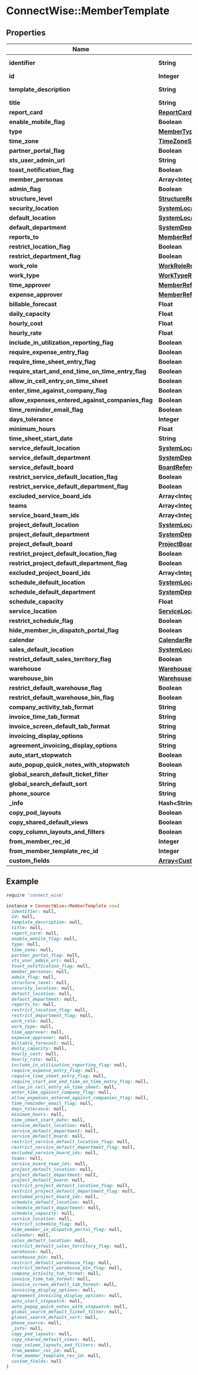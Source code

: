 # ConnectWise::MemberTemplate

## Properties

| Name | Type | Description | Notes |
| ---- | ---- | ----------- | ----- |
| **identifier** | **String** |  Max length: 50; |  |
| **id** | **Integer** |  | [optional] |
| **template_description** | **String** |  Max length: 1024; | [optional] |
| **title** | **String** |  | [optional] |
| **report_card** | [**ReportCardReference**](ReportCardReference.md) |  | [optional] |
| **enable_mobile_flag** | **Boolean** |  | [optional] |
| **type** | [**MemberTypeReference**](MemberTypeReference.md) |  | [optional] |
| **time_zone** | [**TimeZoneSetupReference**](TimeZoneSetupReference.md) |  | [optional] |
| **partner_portal_flag** | **Boolean** |  | [optional] |
| **sts_user_admin_url** | **String** |  | [optional] |
| **toast_notification_flag** | **Boolean** |  | [optional] |
| **member_personas** | **Array&lt;Integer&gt;** |  | [optional] |
| **admin_flag** | **Boolean** |  | [optional] |
| **structure_level** | [**StructureReference**](StructureReference.md) |  | [optional] |
| **security_location** | [**SystemLocationReference**](SystemLocationReference.md) |  | [optional] |
| **default_location** | [**SystemLocationReference**](SystemLocationReference.md) |  | [optional] |
| **default_department** | [**SystemDepartmentReference**](SystemDepartmentReference.md) |  | [optional] |
| **reports_to** | [**MemberReference**](MemberReference.md) |  | [optional] |
| **restrict_location_flag** | **Boolean** |  | [optional] |
| **restrict_department_flag** | **Boolean** |  | [optional] |
| **work_role** | [**WorkRoleReference**](WorkRoleReference.md) |  | [optional] |
| **work_type** | [**WorkTypeReference**](WorkTypeReference.md) |  | [optional] |
| **time_approver** | [**MemberReference**](MemberReference.md) |  | [optional] |
| **expense_approver** | [**MemberReference**](MemberReference.md) |  | [optional] |
| **billable_forecast** | **Float** |  | [optional] |
| **daily_capacity** | **Float** |  | [optional] |
| **hourly_cost** | **Float** |  | [optional] |
| **hourly_rate** | **Float** |  | [optional] |
| **include_in_utilization_reporting_flag** | **Boolean** |  | [optional] |
| **require_expense_entry_flag** | **Boolean** |  | [optional] |
| **require_time_sheet_entry_flag** | **Boolean** |  | [optional] |
| **require_start_and_end_time_on_time_entry_flag** | **Boolean** |  | [optional] |
| **allow_in_cell_entry_on_time_sheet** | **Boolean** |  | [optional] |
| **enter_time_against_company_flag** | **Boolean** |  | [optional] |
| **allow_expenses_entered_against_companies_flag** | **Boolean** |  | [optional] |
| **time_reminder_email_flag** | **Boolean** |  | [optional] |
| **days_tolerance** | **Integer** |  | [optional] |
| **minimum_hours** | **Float** |  | [optional] |
| **time_sheet_start_date** | **String** |  | [optional] |
| **service_default_location** | [**SystemLocationReference**](SystemLocationReference.md) |  | [optional] |
| **service_default_department** | [**SystemDepartmentReference**](SystemDepartmentReference.md) |  | [optional] |
| **service_default_board** | [**BoardReference**](BoardReference.md) |  | [optional] |
| **restrict_service_default_location_flag** | **Boolean** |  | [optional] |
| **restrict_service_default_department_flag** | **Boolean** |  | [optional] |
| **excluded_service_board_ids** | **Array&lt;Integer&gt;** |  | [optional] |
| **teams** | **Array&lt;Integer&gt;** |  | [optional] |
| **service_board_team_ids** | **Array&lt;Integer&gt;** |  | [optional] |
| **project_default_location** | [**SystemLocationReference**](SystemLocationReference.md) |  | [optional] |
| **project_default_department** | [**SystemDepartmentReference**](SystemDepartmentReference.md) |  | [optional] |
| **project_default_board** | [**ProjectBoardReference**](ProjectBoardReference.md) |  | [optional] |
| **restrict_project_default_location_flag** | **Boolean** |  | [optional] |
| **restrict_project_default_department_flag** | **Boolean** |  | [optional] |
| **excluded_project_board_ids** | **Array&lt;Integer&gt;** |  | [optional] |
| **schedule_default_location** | [**SystemLocationReference**](SystemLocationReference.md) |  | [optional] |
| **schedule_default_department** | [**SystemDepartmentReference**](SystemDepartmentReference.md) |  | [optional] |
| **schedule_capacity** | **Float** |  | [optional] |
| **service_location** | [**ServiceLocationReference**](ServiceLocationReference.md) |  | [optional] |
| **restrict_schedule_flag** | **Boolean** |  | [optional] |
| **hide_member_in_dispatch_portal_flag** | **Boolean** |  | [optional] |
| **calendar** | [**CalendarReference**](CalendarReference.md) |  | [optional] |
| **sales_default_location** | [**SystemLocationReference**](SystemLocationReference.md) |  | [optional] |
| **restrict_default_sales_territory_flag** | **Boolean** |  | [optional] |
| **warehouse** | [**WarehouseReference**](WarehouseReference.md) |  | [optional] |
| **warehouse_bin** | [**WarehouseBinReference**](WarehouseBinReference.md) |  | [optional] |
| **restrict_default_warehouse_flag** | **Boolean** |  | [optional] |
| **restrict_default_warehouse_bin_flag** | **Boolean** |  | [optional] |
| **company_activity_tab_format** | **String** |  | [optional] |
| **invoice_time_tab_format** | **String** |  | [optional] |
| **invoice_screen_default_tab_format** | **String** |  | [optional] |
| **invoicing_display_options** | **String** |  | [optional] |
| **agreement_invoicing_display_options** | **String** |  | [optional] |
| **auto_start_stopwatch** | **Boolean** |  | [optional] |
| **auto_popup_quick_notes_with_stopwatch** | **Boolean** |  | [optional] |
| **global_search_default_ticket_filter** | **String** |  | [optional] |
| **global_search_default_sort** | **String** |  | [optional] |
| **phone_source** | **String** |  | [optional] |
| **_info** | **Hash&lt;String, String&gt;** |  | [optional] |
| **copy_pod_layouts** | **Boolean** |  | [optional] |
| **copy_shared_default_views** | **Boolean** |  | [optional] |
| **copy_column_layouts_and_filters** | **Boolean** |  | [optional] |
| **from_member_rec_id** | **Integer** |  | [optional] |
| **from_member_template_rec_id** | **Integer** |  | [optional] |
| **custom_fields** | [**Array&lt;CustomFieldValue&gt;**](CustomFieldValue.md) |  | [optional] |

## Example

```ruby
require 'connect_wise'

instance = ConnectWise::MemberTemplate.new(
  identifier: null,
  id: null,
  template_description: null,
  title: null,
  report_card: null,
  enable_mobile_flag: null,
  type: null,
  time_zone: null,
  partner_portal_flag: null,
  sts_user_admin_url: null,
  toast_notification_flag: null,
  member_personas: null,
  admin_flag: null,
  structure_level: null,
  security_location: null,
  default_location: null,
  default_department: null,
  reports_to: null,
  restrict_location_flag: null,
  restrict_department_flag: null,
  work_role: null,
  work_type: null,
  time_approver: null,
  expense_approver: null,
  billable_forecast: null,
  daily_capacity: null,
  hourly_cost: null,
  hourly_rate: null,
  include_in_utilization_reporting_flag: null,
  require_expense_entry_flag: null,
  require_time_sheet_entry_flag: null,
  require_start_and_end_time_on_time_entry_flag: null,
  allow_in_cell_entry_on_time_sheet: null,
  enter_time_against_company_flag: null,
  allow_expenses_entered_against_companies_flag: null,
  time_reminder_email_flag: null,
  days_tolerance: null,
  minimum_hours: null,
  time_sheet_start_date: null,
  service_default_location: null,
  service_default_department: null,
  service_default_board: null,
  restrict_service_default_location_flag: null,
  restrict_service_default_department_flag: null,
  excluded_service_board_ids: null,
  teams: null,
  service_board_team_ids: null,
  project_default_location: null,
  project_default_department: null,
  project_default_board: null,
  restrict_project_default_location_flag: null,
  restrict_project_default_department_flag: null,
  excluded_project_board_ids: null,
  schedule_default_location: null,
  schedule_default_department: null,
  schedule_capacity: null,
  service_location: null,
  restrict_schedule_flag: null,
  hide_member_in_dispatch_portal_flag: null,
  calendar: null,
  sales_default_location: null,
  restrict_default_sales_territory_flag: null,
  warehouse: null,
  warehouse_bin: null,
  restrict_default_warehouse_flag: null,
  restrict_default_warehouse_bin_flag: null,
  company_activity_tab_format: null,
  invoice_time_tab_format: null,
  invoice_screen_default_tab_format: null,
  invoicing_display_options: null,
  agreement_invoicing_display_options: null,
  auto_start_stopwatch: null,
  auto_popup_quick_notes_with_stopwatch: null,
  global_search_default_ticket_filter: null,
  global_search_default_sort: null,
  phone_source: null,
  _info: null,
  copy_pod_layouts: null,
  copy_shared_default_views: null,
  copy_column_layouts_and_filters: null,
  from_member_rec_id: null,
  from_member_template_rec_id: null,
  custom_fields: null
)
```

